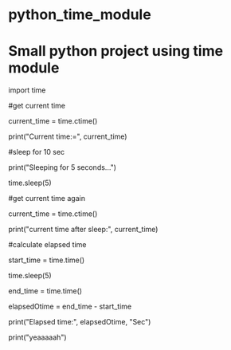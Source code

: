 # python_time_module
# Small python project using time module

import time

#get current time

current_time = time.ctime()

print("Current time:=", current_time)

#sleep for 10 sec

print("Sleeping for 5 seconds...")

time.sleep(5)

#get current time again

current_time = time.ctime()

print("current time after sleep:", current_time)

#calculate elapsed time

start_time = time.time()

time.sleep(5)

end_time = time.time()

elapsedOtime = end_time - start_time

print("Elapsed time:", elapsedOtime, "Sec")

print("yeaaaaah")




